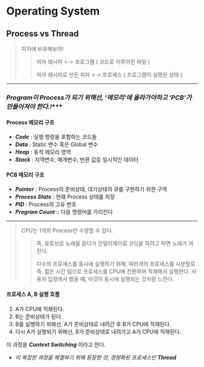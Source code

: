 # Operating System

<h2>Process vs Thread</h2>

> 피자에 비유해보자!
>> 피자 레시피 <-> 프로그램 ( 코드로 이루어진 파일 )
>> 
>> 피자 레시피로 만든 피자 <-> 프로세스 ( 프로그램이 실행된 상태 )

---

### _Program이 Process가 되기 위해선, '메모리'에 올라가야하고 'PCB'가 만들어져야 한다.!_***

#### Process 메모리 구조

- ***Code*** : 실행 명령을 포함하는 코드들
- ***Data*** : Static 변수 혹은 Global 변수
- ***Heap*** : 동적 메모리 영역
- ***Stack*** : 지역변수, 매개변수, 반환 값등 일시적인 데이터

#### PCB 메모리 구조

- ***Pointer*** : Process의 준비상태, 대기상태의 큐를 구현하기 위한 구역
- ***Process State*** : 현재 Process 상태를 저장
- ***PID*** : Process의 고유 번호
- ***Program Count*** :: 다음 명령어를 가리킨다

---

> CPU는 1개의 Process만 수행할 수 있다.
> 
>> 즉, 유튜브로 노래를 듣다가 인텔리제이로 코딩을 하려고 하면 노래가 꺼진다. 
>> 
>> 다수의 프로세스를 동시에 실행하기 위해, 여러개의 프로세스를 시분할로 즉, 짧은 시간 텀으로 프로세스를 CPU에 전환하며 적재해서 실행한다. 사용자 입장에서 봤을 때, 이것이 동시에 실행되는 것처럼 느낀다.

#### 프로세스 A, B 실행 흐름 ####

1. A가 CPU에 적재된다.
2. B는 준비상태가 된다.
3. B를 실행하기 위해선, A가 준비상태로 내려간 후 B가 CPU에 적재된다.
4. 다시 A가 실행되기 위해선, B가 준비상태로 내려가고 A가 CPU에 적재된다.

이 과정을 ***Context Switching*** 이라고 한다.

 - _이 복잡한 과정을 해결하기 위해 등장한 것, 경량화된 프로세스인 ***Thread***_
